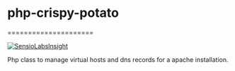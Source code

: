 # php-crispy-potato
=====================

[![SensioLabsInsight](https://insight.sensiolabs.com/projects/f8298b06-5655-428a-a28b-ff2ffbc6ef5b/big.png)](https://insight.sensiolabs.com/projects/f8298b06-5655-428a-a28b-ff2ffbc6ef5b)



Php class to manage virtual hosts and dns records for a apache installation.
